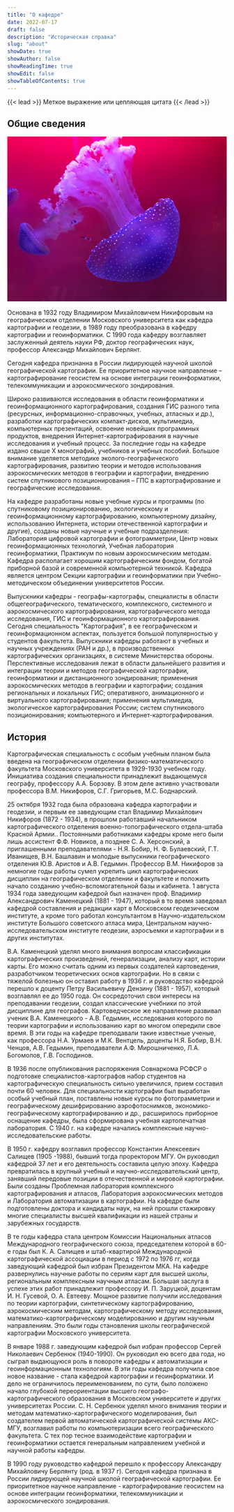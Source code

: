 ```yaml
---
title: "О кафедре"
date: 2022-07-17
draft: false
description: "Историческая справка"
slug: "about"
showDate: true
showAuthor: false
showReadingTime: true
showEdit: false
showTableOfContents: true
---
```


{{< lead >}}
Меткое выражение или цепляющая цитата
{{< /lead >}}


## Общие сведения

![test](squid.jpg "Test image")

Основана в 1932 году Владимиром Михайловичем Никифоровым на географическом отделении Московского университета как кафедра картографии и геодезии, в 1989 году преобразована в кафедру картографии и геоинформатики. С 1990 года кафедру возглавляет заслуженный деятель науки РФ, доктор географических наук, профессор Александр Михайлович Берлянт.



Сегодня кафедра признанна в России лидирующей научной школой географической картографии. Ее приоритетное научное направление – картографирование геосистем на основе интеграции геоинформатики, телекоммуникации и аэрокосмического зондирования.

Широко развиваются исследования в области геоинформатики и геоинформационного картографирования, создания ГИС разного типа (ресурсных, информационно-справочных, учебных, атласных и др.), разработки картографических компакт-дисков, мультимедиа, компьютерных презентаций, освоение новейших программных продуктов, внедрения Интернет-картографирования в научные исследования и учебный процесс. За последние годы на кафедре издано свыше Х монографий, учебников и учебных пособий. Большое внимание уделяется методике эколого-географического картографирования, развитию теории и методов использования аэрокосмических методов в географии и картографии, внедрению систем спутникового позиционирования – ГПС в картографирование и географические исследования.

На кафедре разработаны новые учебные курсы и программы (по спутниковому позиционированию, экологическому и геоинформационному картографированию, компьютерному дизайну, использованию Интернета, истории отечественной картографии и другие), созданы новые научные и учебные подразделения: Лаборатория цифровой картографии и фотограмметрии, Центр новых геоинформационных технологий, Учебная лаборатория геоинформатики, Практикум по новым аэрокосмическим методам. Кафедра располагает хорошим картографическим фондом, богатой приборной базой и современной компьютерной техникой. Кафедра является центром Секции картографии и геоинформатики при Учебно-методическом объединении университетов России.

Выпускники кафедры - географы-картографы, специалисты в области общегеографического, тематического, комплексного, системного и аэрокосмического картографирования, картографического метода исследования, ГИС и геоинформационного картографирования. Сегодня специальность "Картография", в ее географическом и геоинформационном аспектах, пользуется большой популярностью у студентов факультета. Выпускники кафедры работают в учебных и научных учреждениях (РАН и др.), в производственных картографических организациях, в системе Министерства обороны.
Перспективные исследования лежат в области дальнейшего развития и интеграции теории и методов географической картографии, геоинформатики и дистанционного зондирования; применения аэрокосмических методов в географии и картографии; создания региональных и локальных ГИС; оперативного, анимационного и виртуального картографирования; применения мультимедиа, экологическое картографирования России; систем спутникового позиционирования; компьютерного и Интернет-картографирования.


## История

Картографическая специальность с особым учебным планом была введена на географическом отделении физико-математического факультета Московского университета в 1929-1930 учебном году. Инициатива создания специальности принадлежит выдающемуся географу, профессору А.А. Борзову. В этом деле активно участвовали профессора В.М. Никифоров, С.Г. Григорьев, М.С. Боднарский.

25 октября 1932 года была образована кафедра картографии и геодезии, и первым ее заведующим стал Владимир Михайлович Никифоров (1872 - 1934), в прошлом работавший начальником картографического отделения военно-топографического отдела-штаба Красной Армии.. Постоянными работниками кафедры кроме него были лишь ассистент Ф.Ф. Новиков, а позднее С. А. Херсонский, а приглашенными преподавателями - Н.Я. Бобир, Н. Ф. Булаевский, Г.Т. Иванищев, В.Н. Башлавин и молодые выпускники географического отделения Ю.В. Аристов и А.В. Гедымин. Профессор В.М. Никифоров за немногие годы работы сумел укрепить цикл картографических дисциплин на географическом отделении и факультете и положить начало созданию учебно-вспомогательной базы и кабинета. 1 августа 1934 года заведующим кафедрой был назначен проф. Владимир Александрович Каменецкий (1881 - 1947), который в то время заведовал кафедрой составления и редакции карт в Московском геодезическом институте, а кроме того работал консультантом в Научно-издательском институте Большого советского атласа мира, Центральном научно-исследовательском институте геодезии, аэросъемки и картографии и в других институтах.

В.А. Каменецкий уделял много внимания вопросам классификации картографических произведений, генерализации, анализу карт, истории карты. Его можно считать одним из первых создателей картоведения, разработчиком теоретических основ картографии. Но в связи с тяжелой болезнью он оставил работу в 1936 г. и руководство кафедрой перешло к доценту Петру Васильевичу Дензину (1881 - 1957), который возглавлял ее до 1950 года. Он сосредоточил свои интересы на преподавании геодезии, создал классические учебники по этой дисциплине для географов. Картоведческое же направление развивал ученик В.А. Каменецкого - А.В. Гедымин, исследования которого по теории картографии и использованию карт во многом опередили свое время.
В эти годы на кафедре преподавали такие известные ученые, как профессора Н.А. Урмаев и М.К. Вентцель, доценты Н.Я. Бобир, В.Н. Ченцов, А.В. Гедымин, преподаватели А.Ф. Мирошниченко, Л.А. Богомолов, Г.В. Господинов.

В 1936 после опубликования распоряжения Совнаркома РСФСР о подготовке специалистов-картографов набор студентов на картографическую специальность сильно увеличился, прием составил почти 60 человек. Для специальности картографии был выработан особый учебный план, поставлены новые курсы по фотограмметрии и географическому дешифрированию аэрофотоснимков, экономико-географическому картографированию и др., расширилось приборное оснащение кафедры, была сформирована учебная картопечатная лаборатория. С 1940 г. на кафедре начались комплексные научно-исследовательские работы.

В 1950 г. кафедру возглавил профессор Константин Алексеевич Салищев (1905 -1988), бывший тогда проректором МГУ. Он руководил кафедрой 37 лет и его деятельность составила целую эпоху. Кафедра превратилась в крупный учебный и научно-исследовательский центр, занявший передовые позиции в отечественной и мировой картографии. Были созданы Проблемная лаборатория комплексного картографирования и атласов, Лаборатория аэрокосмических методов и Лаборатория автоматизации в картографии.
На кафедре были подготовлены доктора и кандидаты наук, на ней прошли стажировку многие специалисты высшей квалификации из нашей страны и зарубежных государств.

В те годы кафедра стала центром Комиссии Национальных атласов Международного географического союза, председателем которой в 60-е годы был К. А. Салищев и штаб-квартирой Международной картографической ассоциации в период с 1972 по 1976 гг, когда заведующий кафедрой был избран Президентом МКА. На кафедре развернулись научные работы по сериям карт для высшей школы, региональным комплексным научным атласам. Большая заслуга в успехе этих работ принадлежит профессору И. П. Заруцкой, доцентам И. Н. Гусевой, О. А. Евтееву. Мощное развитие получили исследования по теории картографии, синтетическому картографированию, аэрокосмическим методам, картографическому методу исследования, математико-картографическому моделированию и другим научным направлениям. Это были годы становления школы географической картографии Московского университета.

В январе 1988 г. заведующим кафедрой был избран профессор Сергей Николаевич Сербенюк (1940-1990). Он руководил ею всего два года, но сыграл выдающуюся роль в повороте кафедры к автоматизации и геоинформационным технологиям. В эти годы кафедра получила свое новое название - стала кафедрой картографии и геоинформатики. И дело не ограничилось переименованием, по сути, было положено начало глубокой переориентации высшего географо-картографического образования в Московском университете и других университетах России. С. Н. Сербенюк уделял много внимания теории и методам математико-картографического моделирования, был создателем первой автоматической картографической системы АКС-МГУ, возглавил работы по компьютеризации всего географического факультета. С тех пор тесное взаимодействие картографии и геоинформатики остается генеральным направлением учебной и научной работы кафедры.

В 1990 году руководство кафедрой перешло к профессору Александру Михайловичу Берлянту (род. в 1937 г). Сегодня кафедра признана в России лидирующей научной школой географической картографии. Ее приоритетное научное направление - картографирование геосистем на основе интеграции геоинформатики, телекоммуникации и аэрокосмического зондирования.